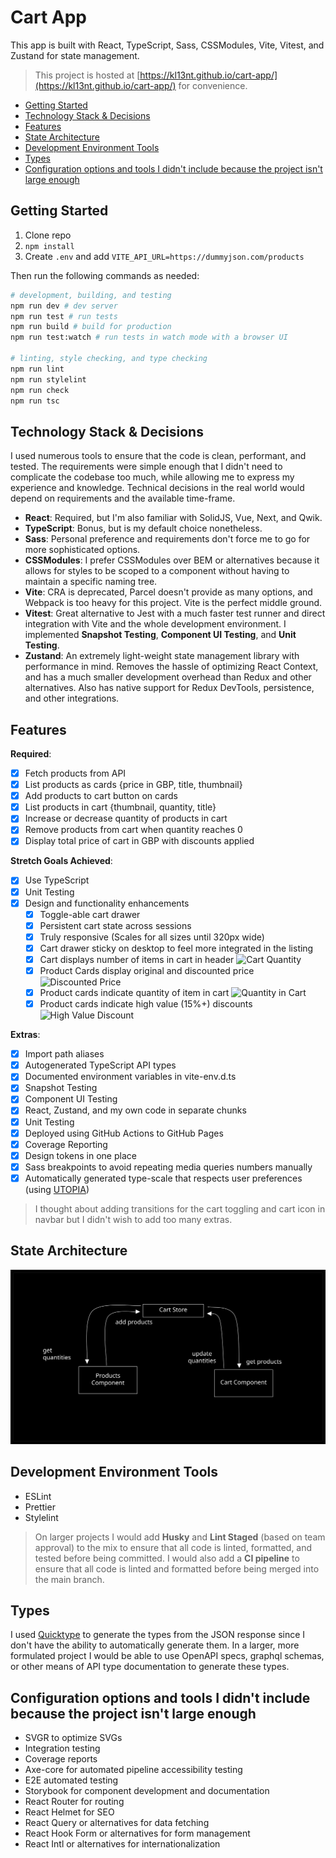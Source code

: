 # Cart App

This app is built with React, TypeScript, Sass, CSSModules, Vite, Vitest, and
Zustand for state management.

> This project is hosted at
> [https://kl13nt.github.io/cart-app/](https://kl13nt.github.io/cart-app/) for
> convenience.

- [Getting Started](#getting-started)
- [Technology Stack \& Decisions](#technology-stack--decisions)
- [Features](#features)
- [State Architecture](#state-architecture)
- [Development Environment Tools](#development-environment-tools)
- [Types](#types)
- [Configuration options and tools I didn't include because the project isn't large enough](#configuration-options-and-tools-i-didnt-include-because-the-project-isnt-large-enough)

## Getting Started

1. Clone repo
2. `npm install`
3. Create `.env` and add `VITE_API_URL=https://dummyjson.com/products`

Then run the following commands as needed:

```bash
# development, building, and testing
npm run dev # dev server
npm run test # run tests
npm run build # build for production
npm run test:watch # run tests in watch mode with a browser UI

# linting, style checking, and type checking
npm run lint
npm run stylelint
npm run check
npm run tsc
```

## Technology Stack & Decisions

I used numerous tools to ensure that the code is clean, performant, and tested.
The requirements were simple enough that I didn't need to complicate the
codebase too much, while allowing me to express my experience and knowledge.
Technical decisions in the real world would depend on requirements and the
available time-frame.

- **React**: Required, but I'm also familiar with SolidJS, Vue, Next, and Qwik.
- **TypeScript**: Bonus, but is my default choice nonetheless.
- **Sass**: Personal preference and requirements don't force me to go for more sophisticated options. 
- **CSSModules**: I prefer CSSModules over BEM or alternatives because it
  allows for styles to be scoped to a component without having to maintain a
  specific naming tree.
- **Vite**: CRA is deprecated, Parcel doesn't provide as many options, and
  Webpack is too heavy for this project. Vite is the perfect middle ground.
- **Vitest**: Great alternative to Jest with a much faster test runner and
  direct integration with Vite and the whole development environment. I
  implemented **Snapshot Testing**, **Component UI Testing**, and **Unit
  Testing**.
- **Zustand**: An extremely light-weight state management library with
  performance in mind. Removes the hassle of optimizing React Context, and has a
  much smaller development overhead than Redux and other alternatives. Also has
  native support for Redux DevTools, persistence, and other integrations.

## Features

**Required**:

- [x] Fetch products from API
- [x] List products as cards {price in GBP, title, thumbnail}
- [x] Add products to cart button on cards
- [x] List products in cart {thumbnail, quantity, title}
- [x] Increase or decrease quantity of products in cart
- [x] Remove products from cart when quantity reaches 0
- [x] Display total price of cart in GBP with discounts applied

**Stretch Goals Achieved**:

- [x] Use TypeScript
- [x] Unit Testing
- [x] Design and functionality enhancements
  - [x] Toggle-able cart drawer
  - [x] Persistent cart state across sessions
  - [x] Truly responsive (Scales for all sizes until 320px wide)
  - [x] Cart drawer sticky on desktop to feel more integrated in the listing
  - [x] Cart displays number of items in cart in header ![Cart
Quantity](./docs/cart-items.png)
  - [x] Product Cards display original and discounted price ![Discounted
Price](./docs/discount.png)
  - [x] Product cards indicate quantity of item in cart ![Quantity in
Cart](./docs/cart-quantity.png)
  - [x] Product cards indicate high value (15%+) discounts ![High Value
Discount](./docs/high-value.png)

**Extras**:
- [x] Import path aliases
- [x] Autogenerated TypeScript API types
- [x] Documented environment variables in vite-env.d.ts
- [x] Snapshot Testing
- [x] Component UI Testing
- [x] React, Zustand, and my own code in separate chunks
- [x] Unit Testing
- [x] Deployed using GitHub Actions to GitHub Pages
- [x] Coverage Reporting
- [x] Design tokens in one place
- [x] Sass breakpoints to avoid repeating media queries numbers manually
- [x] Automatically generated type-scale that respects user preferences (using [UTOPIA](https://utopia.fyi/type/calculator/?c=320,14,1.2,1900,16,1.25,2,1,&s=0.75%7C0.5%7C0.25,1.5%7C2%7C3%7C4%7C6,s-l&g=s,xl,3xl,3))

> I thought about adding transitions for the cart toggling and cart icon in navbar but I didn't wish to add too many extras. 

## State Architecture

![Architecture](./docs/architecture.svg)

## Development Environment Tools

- ESLint
- Prettier
- Stylelint

> On larger projects I would add **Husky** and **Lint Staged** (based on team approval)
> to the mix to ensure that all code is linted, formatted, and tested before being
> committed. I would also add a **CI pipeline** to ensure that all code is linted
> and formatted before being merged into the main branch.

## Types

I used [Quicktype](https://app.quicktype.io/) to generate the types from the
JSON response since I don't have the ability to automatically generate them. In
a larger, more formulated project I would be able to use OpenAPI specs, graphql
schemas, or other means of API type documentation to generate these types.

## Configuration options and tools I didn't include because the project isn't large enough

- SVGR to optimize SVGs
- Integration testing
- Coverage reports
- Axe-core for automated pipeline accessibility testing
- E2E automated testing
- Storybook for component development and documentation
- React Router for routing
- React Helmet for SEO
- React Query or alternatives for data fetching
- React Hook Form or alternatives for form management
- React Intl or alternatives for internationalization
